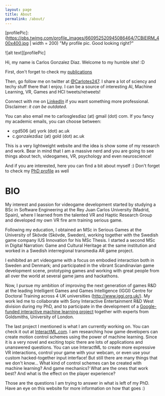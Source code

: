 ```yaml
---
layout: page
title: About
permalink: /about/
---
```


[//]: # (Update the profile pic url as needed)
[profilePic]: (https://pbs.twimg.com/profile_images/660952520945086464/7CBiEIRM_400x400.jpg | width = 200) "My profile pic. Good looking right?"

[//]: # (Here we display the pic)
![alt text][profilePic]

Hi, my name is Carlos Gonzalez Diaz. Welcome to my humble site! :D

First, don't forget to check my [publications](https://carlotes247.github.io/publications/)

Then, go follow me on twitter at [@Carlotes247](http://www.twitter.com/carlotes247). I share a lot of sciency and techy stuff there that I enjoy. I can be a source of interesting AI, Machine Learning, VR, Games and HCI tweets/retweets! 

Connect with me on [LinkedIn](https://www.linkedin.com/in/carlosglesdiaz/) if you want something more professional. Disclaimer: *it can be outdated*.

You can also email me to carlosglesdiaz (at) gmail (dot) com.
If you fancy my academic emails, you can choose between:
- cgd506 (at) york (dot) ac.uk
- c.gonzalezdiaz (at) gold (dot) ac.uk

This is a very lightweight website and the idea is show some of my research and work. Bear in mind that I am a massive nerd and you are going to see things about tech, videogames, VR, psychology and even neuroscience! 

And if you are interested, here you can find a bit about myself :) Don't forget to check my [PhD profile](http://www.iggi.org.uk/students/2016/carlos-gonzalez-diaz/) as well

# BIO

My interest and passion for videogame development started by studying a BSc in Software Engineering at the Rey Juan Carlos University (Madrid, Spain), where I learned from the talented VR and Haptic Research Group and developed my own VR fire arm training serious game. 

Following my education, I obtained an MSc in Serious Games at the University of Skövde (Skövde, Sweden), working together with the Swedish game company IUS Innovation for his MSc Thesis. I started a second MSc in Digital Narration: Game and Cultural Heritage at the same institution and worked in a Swedish interregional transmedia AR game project. 

I exhibited an art videogame with a focus on embodied interaction both in Sweden and Denmark; and participated in the vibrant Scandinavian game development scene, prototyping games and working with great people from all over the world at several game jams and hackathons.

Now, I pursue my ambition of improving the next generation of games R&D at the leading Intelligent Games and Games Intelligence (IGGI) Centre for Doctoral Training across 4 UK universities (http://www.iggi.org.uk/). My work led me to collaborate with Sony Interactive Entertainment R&D West division during my PhD, and to participate in the development of a [Google-funded interactive machine learning project](http://interactml.com/) together with experts from Goldsmiths, University of London. 

The last project I mentioned is what I am currently working on. You can check it out at [InteractML.com](http://interactml.com/). I am researching how game developers can create motion control schemes using the power of machine learning. Since it is a very novel and exciting topic there are lots of applications and unanswered questions. You can use InteractML to create more expressive VR interactions, control your game with your webcam, or even use your custom hacked-together input interface! But still there are many things that we don't know... What kind of control schemes can be created with machine learning? And game mechanics? What are the ones that work best? And what is the effect on the player experience? 

Those are the questions I am trying to answer in what is left of my PhD. Have an eye on this website for more information on how that goes :)
